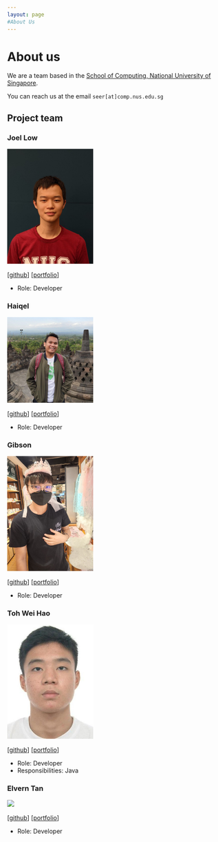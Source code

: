 ```yaml
---
layout: page
#About Us
---
```


# About us
We are a team based in the [School of Computing, National University of Singapore](http://www.comp.nus.edu.sg).

You can reach us at the email `seer[at]comp.nus.edu.sg`

## Project team

### Joel Low

<img src="images/joellow88.png" width="200px">

[[github](https://github.com/joellow88)]
[[portfolio](team/joellow88.md)]

* Role: Developer

### Haiqel

<img src="images/acerizm.png" width="200px">

[[github](http://github.com/acerizm)]
[[portfolio](team/acerizm.md)]

* Role: Developer

### Gibson

<img src="images/gibson0918.png" width="200px">

[[github](http://github.com/Gibson0918)] [[portfolio](team/gibson0918.md)]

* Role: Developer

### Toh Wei Hao

<img src="images/statspadders.png" width="200px">

[[github](http://github.com/Statspadders)]
[[portfolio](team/statspadders.md)]

* Role: Developer
* Responsibilities: Java

### Elvern Tan

<img src="images/elvern18.png" width="200px">

[[github](http://github.com/elvern18)]
[[portfolio](team/elvern18.md)]

* Role: Developer

